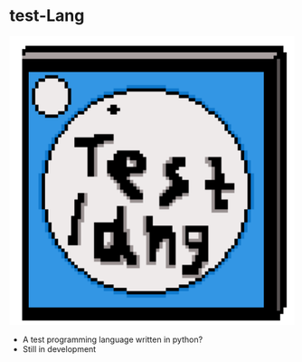 # test-Lang
![Test-Lang Logo](https://github.com/TerraMines/test-Lang/blob/main/assets/test-lang.png)
- A test programming language written in python?
- Still in development
